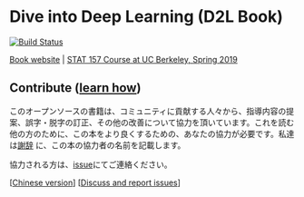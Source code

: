 # Dive into Deep Learning (D2L Book)

[![Build Status](http://ci.diveintodeeplearning.org/job/en/job/master/badge/icon)](http://ci.diveintodeeplearning.org/job/en/job/master/)

[Book website](http://en.diveintodeeplearning.org/) | [STAT 157 Course at UC Berkeley, Spring 2019](http://courses.d2l.ai/berkeley-stat-157/index.html)


## Contribute ([learn how](http://en.diveintodeeplearning.org/chapter_appendix/how-to-contribute.html))

このオープンソースの書籍は、コミュニティに貢献する人々から、指導内容の提案、誤字・脱字の訂正、その他の改善について協力を頂いています。これを読む他の方のために、この本をより良くするための、あなたの協力が必要です。私達は[謝辞](http://en.diveintodeeplearning.org/chapter_introduction/preface.html#Acknowledgments) に、この本の協力者の名前を記載します。
<!--
この本が出版されたあかつきには、本のハードコピーを協力者に無料で提供します（ただし、現在は米国のみの予定。）
-->
協力される方は、[issue](https://github.com/harusametime/d2l-ja/issues)にてご連絡ください。


[[Chinese version](https://github.com/diveintodeeplearning)] [[Discuss and report issues](https://discuss.mxnet.io/)] 


